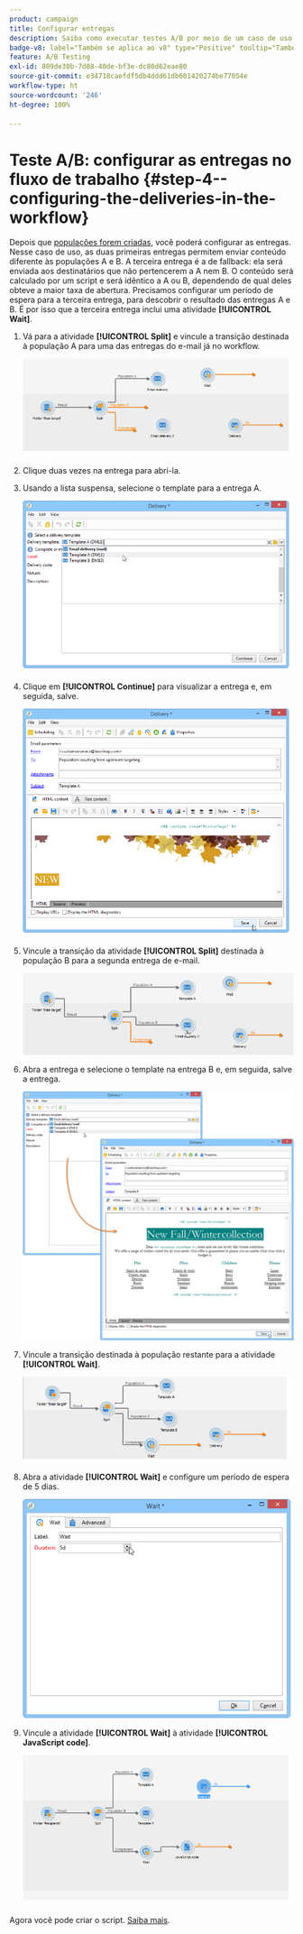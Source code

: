 ```yaml
---
product: campaign
title: Configurar entregas
description: Saiba como executar testes A/B por meio de um caso de uso dedicado
badge-v8: label="Também se aplica ao v8" type="Positive" tooltip="Também se aplica ao Campaign v8"
feature: A/B Testing
exl-id: 809de30b-7d08-40de-bf3e-dc80d62eae80
source-git-commit: e34718caefdf5db4ddd61db601420274be77054e
workflow-type: ht
source-wordcount: '246'
ht-degree: 100%

---
```


# Teste A/B: configurar as entregas no fluxo de trabalho {#step-4--configuring-the-deliveries-in-the-workflow}

Depois que [populações forem criadas](a-b-testing-uc-population-samples.md), você poderá configurar as entregas. Nesse caso de uso, as duas primeiras entregas permitem enviar conteúdo diferente às populações A e B. A terceira entrega é a de fallback: ela será enviada aos destinatários que não pertencerem a A nem B. O conteúdo será calculado por um script e será idêntico a A ou B, dependendo de qual deles obteve a maior taxa de abertura. Precisamos configurar um período de espera para a terceira entrega, para descobrir o resultado das entregas A e B. É por isso que a terceira entrega inclui uma atividade **[!UICONTROL Wait]**.

1. Vá para a atividade **[!UICONTROL Split]** e vincule a transição destinada à população A para uma das entregas do e-mail já no workflow.

   ![](assets/use_case_abtesting_createdeliveries_001.png)

1. Clique duas vezes na entrega para abri-la.
1. Usando a lista suspensa, selecione o template para a entrega A.

   ![](assets/use_case_abtesting_createdeliveries_003.png)

1. Clique em **[!UICONTROL Continue]** para visualizar a entrega e, em seguida, salve.

   ![](assets/use_case_abtesting_createdeliveries_002.png)

1. Vincule a transição da atividade **[!UICONTROL Split]** destinada à população B para a segunda entrega de e-mail.

   ![](assets/use_case_abtesting_createdeliveries_004.png)

1. Abra a entrega e selecione o template na entrega B e, em seguida, salve a entrega.

   ![](assets/use_case_abtesting_createdeliveries_005.png)

1. Vincule a transição destinada à população restante para a atividade **[!UICONTROL Wait]**.

   ![](assets/use_case_abtesting_createdeliveries_006.png)

1. Abra a atividade **[!UICONTROL Wait]** e configure um período de espera de 5 dias.

   ![](assets/use_case_abtesting_createdeliveries_007.png)

1. Vincule a atividade **[!UICONTROL Wait]** à atividade **[!UICONTROL JavaScript code]**.

   ![](assets/use_case_abtesting_createdeliveries_008.png)

Agora você pode criar o script. [Saiba mais](a-b-testing-uc-script.md).
